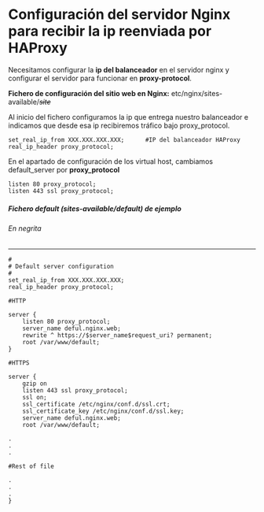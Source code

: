 # Configuración del servidor Nginx para recibir la ip reenviada por HAProxy

Necesitamos configurar la **ip del balanceador** en el servidor nginx y configurar el servidor para funcionar en **proxy-protocol**.

**Fichero de configuración del sitio web en Nginx:** etc/nginx/sites-available/*~~site~~*

Al inicio del fichero configuramos la ip que entrega nuestro balanceador e indicamos que desde esa ip recibiremos tráfico bajo proxy_protocol.

	set_real_ip_from XXX.XXX.XXX.XXX;      #IP del balanceador HAProxy
	real_ip_header proxy_protocol;

En el apartado de configuración de los virtual host, cambiamos default_server por **proxy_protocol**


	listen 80 proxy_protocol;
	listen 443 ssl proxy_protocol;

##### Fichero default (sites-available/default) de ejemplo
###### En negrita
----
    #
    # Default server configuration
    #
    set_real_ip_from XXX.XXX.XXX.XXX;
    real_ip_header proxy_protocol;
    
    #HTTP
    
    server {
    	listen 80 proxy_protocol;
    	server_name deful.nginx.web;
    	rewrite ^ https://$server_name$request_uri? permanent;
    	root /var/www/default;
    }
    
    #HTTPS
    
    server {
    	gzip on
    	listen 443 ssl proxy_protocol;
    	ssl on;
    	ssl_certificate /etc/nginx/conf.d/ssl.crt;
    	ssl_certificate_key /etc/nginx/conf.d/ssl.key;
    	server_name deful.nginx.web;
    	root /var/www/default;
    
    .
    .
    .
    
    #Rest of file
    
    .
    .
    .
    }




